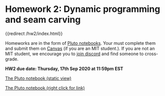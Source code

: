 # Homework 2: Dynamic programming and seam carving

{{redirect /hw2/index.html}}

Homeworks are in the form of [Pluto notebooks](https://github.com/fonsp/Pluto.jl). Your must complete them and submit them on [Canvas](https://canvas.mit.edu/courses/5637) (if you are an MIT student.). If you are not an MIT student, we encourage you to [join discord](https://discord.gg/Z5qnVf8) and find someone to cross-grade.

**HW2 due date: Thursday, 17th Sep 2020 at 11:59pm EST**

[The Pluto notebook (static view)](https://htmlpreview.github.io/?https://github.com/mitmath/18S191/blob/master/homework/homework2/hw2.html)

[The Pluto notebook (right click for link)](https://github.com/mitmath/18S191/blob/master/homework/homework2/hw2.jl)

